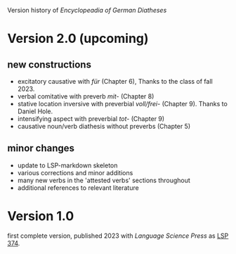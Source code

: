 Version history of *Encyclopeadia of German Diatheses*

# Version 2.0 (upcoming)

## new constructions

- excitatory causative with *für* (Chapter 6), Thanks to the class of fall 2023.
- verbal comitative with preverb *mit-* (Chapter 8)
- stative location inversive with preverbial *voll/frei-* (Chapter 9). Thanks to Daniel Hole.
- intensifying aspect with preverbial *tot-* (Chapter 9)
- causative noun/verb diathesis without preverbs (Chapter 5)

## minor changes

- update to LSP-markdown skeleton
- various corrections and minor additions
- many new verbs in the 'attested verbs' sections throughout
- additional references to relevant literature

# Version 1.0

first complete version, published 2023 with *Language Science Press* as [LSP 374](https://langsci-press.org/catalog/book/374).
